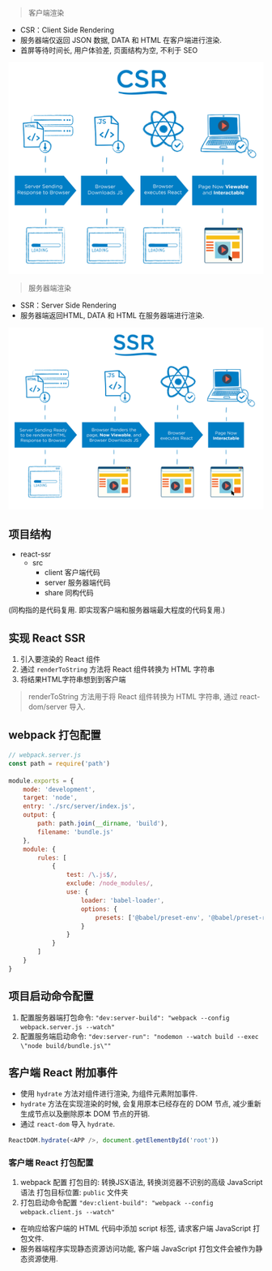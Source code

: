 > 客户端渲染

* CSR：Client Side Rendering
* 服务器端仅返回 JSON 数据, DATA 和 HTML 在客户端进行渲染.
* 首屏等待时间长, 用户体验差, 页面结构为空, 不利于 SEO


![client-side-render](./imgs/client-side-render.png)

> 服务器端渲染

* SSR：Server Side Rendering
* 服务器端返回HTML, DATA 和 HTML 在服务器端进行渲染.

![server-side-render](./imgs/server-side-render.png)

## 项目结构

* react-ssr
    * src
       * client 客户端代码
       * server 服务器端代码
       * share 同构代码


(同构指的是代码复用. 即实现客户端和服务器端最大程度的代码复用.)

## 实现 React SSR

1. 引入要渲染的 React 组件
2. 通过 `renderToString` 方法将 React 组件转换为 HTML 字符串
3. 将结果HTML字符串想到到客户端

> renderToString 方法用于将 React 组件转换为 HTML 字符串, 通过 react-dom/server 导入.


## webpack 打包配置

```js
// webpack.server.js
const path = require('path')

module.exports = {
    mode: 'development',
    target: 'node',
    entry: './src/server/index.js',
    output: {
        path: path.join(__dirname, 'build'),
        filename: 'bundle.js'
    },
    module: {
        rules: [
            {
                test: /\.js$/,
                exclude: /node_modules/,
                use: {
                    loader: 'babel-loader',
                    options: {
                        presets: ['@babel/preset-env', '@babel/preset-react']
                    }
                }
            }
        ]
    }
}
```

## 项目启动命令配置

1. 配置服务器端打包命令: `"dev:server-build": "webpack --config webpack.server.js --watch"`
2. 配置服务端启动命令: `"dev:server-run": "nodemon --watch build --exec \"node build/bundle.js\""`

## 客户端 React 附加事件

* 使用 `hydrate` 方法对组件进行渲染, 为组件元素附加事件.
* `hydrate` 方法在实现渲染的时候, 会复用原本已经存在的 DOM 节点, 减少重新生成节点以及删除原本 DOM 节点的开销.
* 通过 `react-dom` 导入 `hydrate`.

```js
ReactDOM.hydrate(<APP />, document.getElementById('root'))
```

### 客户端 React 打包配置


1. webpack 配置
打包目的: 转换JSX语法, 转换浏览器不识别的高级 JavaScript 语法
打包目标位置: `public` 文件夹
2. 打包启动命令配置
`"dev:client-build": "webpack --config webpack.client.js --watch"`

* 在响应给客户端的 HTML 代码中添加 script 标签, 请求客户端 JavaScript 打包文件.
* 服务器端程序实现静态资源访问功能, 客户端 JavaScript 打包文件会被作为静态资源使用.

